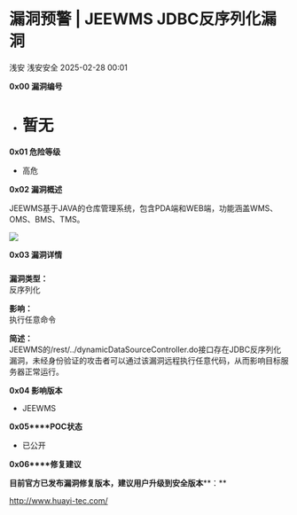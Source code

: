 #  漏洞预警 | JEEWMS JDBC反序列化漏洞   
浅安  浅安安全   2025-02-28 00:01  
  
**0x00 漏洞编号**  
- # 暂无  
  
**0x01 危险等级**  
- 高危  
  
**0x02 漏洞概述**  
  
JEEWMS基于JAVA的仓库管理系统，包含PDA端和WEB端，功能涵盖WMS、OMS、BMS、TMS。  
  
![](https://mmbiz.qpic.cn/sz_mmbiz_png/7stTqD182SV5c5fjMPRA8L7bFrkibpMUW5zfvTx0EzgSfXq1p3JdQsULDGic38X1VvEEenMmdEscsTfP1p4HXujA/640?wx_fmt=png&from=appmsg "")  
  
**0x03 漏洞详情**  
###   
  
**漏洞类型：**  
反序列化  
  
**影响：**  
执行任意命令  
  
**简述：**  
JEEWMS的/rest/../dynamicDataSourceController.do接口存在JDBC反序列化漏洞，未经身份验证的攻击者可以通过该漏洞远程执行任意代码，从而影响目标服务器正常运行。  
  
**0x04 影响版本**  
- JEEWMS  
  
**0x05****POC状态**  
- 已公开  
  
**0x06****修复建议**  
  
**目前官方已发布漏洞修复版本，建议用户升级到安全版本****：**  
  
http://www.huayi-tec.com/  
  
  
  
